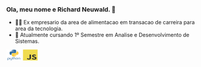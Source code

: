### Ola, meu nome e Richard Neuwald. 👋




-  👨‍💻 Ex empresario da area de alimentacao em transacao de carreira para area da tecnologia. 
-  🌱 Atualmente cursando 1º Semestre em Analise e Desenvolvimento de Sistemas.

    
  <div style="display: inline_block"><br\>
  <img align="center" alt="python" height="30" width="40" src="https://raw.githubusercontent.com/devicons/devicon/master/icons/python/python-original-wordmark.svg"/>
  <img align="center" alt="jscript" height="30" width="40" src="https://raw.githubusercontent.com/devicons/devicon/master/icons/javascript/javascript-original.svg"/>
  

  </div>








